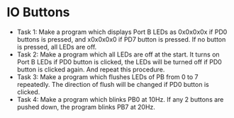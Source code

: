 # IO Buttons
 - Task 1: Make a program which displays Port B LEDs as 0x0x0x0x if
PD0 buttons is pressed, and x0x0x0x0 if PD7 button is pressed. If no
button is pressed, all LEDs are off. 
 - Task 2: Make a program which all LEDs are off at the start. It turns on Port B LEDs if PD0 button is clicked, the LEDs will be turned off if PD0
button is clicked again. And repeat this procedure. 
 - Task 3: Make a program which flushes LEDs of PB from 0 to 7
repeatedly. The direction of flush will be changed if PD0 button is
clicked.
 - Task 4: Make a program which blinks PB0 at 10Hz. If any 2 buttons
are pushed down, the program blinks PB7 at 20Hz.